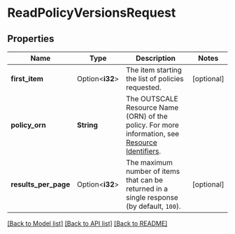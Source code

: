 # ReadPolicyVersionsRequest

## Properties

Name | Type | Description | Notes
------------ | ------------- | ------------- | -------------
**first_item** | Option<**i32**> | The item starting the list of policies requested. | [optional]
**policy_orn** | **String** | The OUTSCALE Resource Name (ORN) of the policy. For more information, see [Resource Identifiers](https://docs.outscale.com/en/userguide/Resource-Identifiers.html). | 
**results_per_page** | Option<**i32**> | The maximum number of items that can be returned in a single response (by default, `100`). | [optional]

[[Back to Model list]](../README.md#documentation-for-models) [[Back to API list]](../README.md#documentation-for-api-endpoints) [[Back to README]](../README.md)


